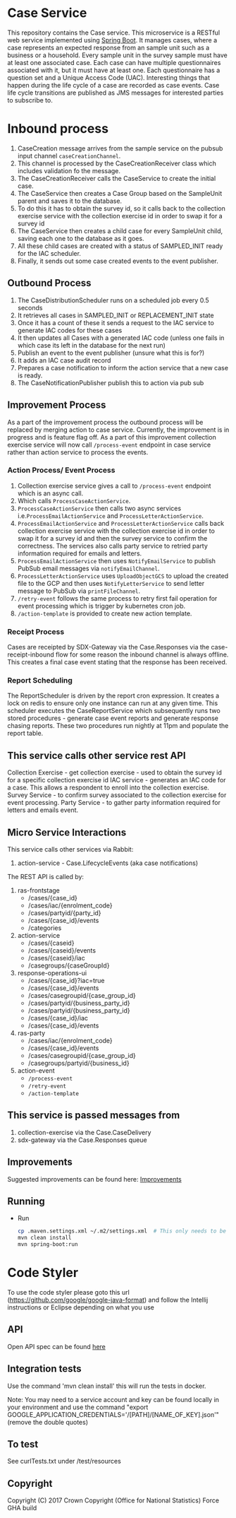 # Case Service
This repository contains the Case service. This microservice is a RESTful web service implemented using [Spring Boot](http://projects.spring.io/spring-boot/). It manages cases, where a case represents an expected response from an sample unit such as a business or a household. Every sample unit in the survey sample must have at least one associated case. Each case can have multiple questionnaires associated with it, but it must have at least one. Each questionnaire has a question set and a Unique Access Code (UAC). Interesting things that happen during the life cycle of a case are recorded as case events. Case life cycle transitions are published as JMS messages for interested parties to subscribe to.


# Inbound process
   1. CaseCreation message arrives from the sample service on the pubsub input channel `caseCreationChannel`.
   2. This channel is processed by the CaseCreationReceiver class which includes validation fo the message.
   3. The CaseCreationReceiver calls the CaseService to create the initial case.
   4. The CaseService then creates a Case Group based on the SampleUnit parent and saves it to the database.
   5. To do this it has to obtain the survey id, so it calls back to the collection exercise service with the collection
      exercise id in order to swap it for a survey id
   6. The CaseService then creates a child case for every SampleUnit child, saving each one to the database as it goes.
   7. All these child cases are created with a status of SAMPLED_INIT ready for the IAC scheduler. 
   8. Finally, it sends out some case created events to the event publisher.

## Outbound Process

   1. The CaseDistributionScheduler runs on a scheduled job every 0.5 seconds 
   2. It retrieves all cases in SAMPLED_INIT or REPLACEMENT_INIT state
   3. Once it has a count of these it sends a request to the IAC service to generate IAC codes for these cases
   4. It then updates all Cases with a generated IAC code (unless one fails in which case its left in the database for the next run)
   5. Publish an event to the event publisher (unsure what this is for?) 
   6. It adds an IAC case audit record
   7. Prepares a case notification to inform the action service that a new case is ready.
   8. The CaseNotificationPublisher publish this to action via pub sub

## Improvement Process
   As a part of the improvement process the outbound process will be replaced by merging action to case service. 
   Currently, the improvement is in progress and is feature flag off. As a part of this improvement collection exercise
   service will now call `/process-event` endpoint in case service rather than action service to process the events.

### Action Process/ Event Process
   1. Collection exercise service gives a call to `/process-event` endpoint which is an async call.
   2. Which calls `ProcessCaseActionService`.
   3. `ProcessCaseActionService` then calls two async services i.e.`ProcessEmailActionService` and 
      `ProcessLetterActionService`.
   4. `ProcessEmailActionService` and `ProcessLetterActionService` calls back collection exercise service with the
       collection exercise id in order to swap it for a survey id and then the survey service to confirm the correctness.
       The services also calls party service to retried party information required for emails and letters.
   5. `ProcessEmailActionService` then uses `NotifyEmailService` to publish PubSub email messages via `notifyEmailChannel`.
   6. `ProcessLetterActionService` uses `UploadObjectGCS` to upload the created file to the GCP and then uses `NotifyLetterService`
       to send letter message to PubSub via `printFileChannel`.
   7. `/retry-event` follows the same process to retry first fail operation for event processing which is trigger by 
      kubernetes cron job.
   8. `/action-template` is provided to create new action template.
 

### Receipt Process
Cases are receipted by SDX-Gateway via the Case.Responses via the case-receipt-inbound flow for some reason
the inbound channel is always offline. This creates a final case event stating that the response has been received.

### Report Scheduling

The ReportScheduler is driven by the report cron expression. It creates a lock on redis to ensure only
one instance can run at any given time. This scheduler executes the CaseReportService which subsequently 
runs two stored procedures - generate case event reports and generate response chasing reports. These two
procedures run nightly at 11pm and populate the report table.  

## This service calls other service rest API

Collection Exercise - get collection exercise - used to obtain the survey id for a specific collection exercise id
IAC service - generates an IAC code for a case. This allows a respondent to enroll into the collection exercise.
Survey Service - to confirm survey associated to the collection exercise for event processing.
Party Service - to gather party information required for letters and emails event.

## Micro Service Interactions 
This service calls other services via Rabbit:

1. action-service - Case.LifecycleEvents (aka case notifications)

The REST API is called by:

1. ras-frontstage
    - /cases/{case_id}
    - /cases/iac/{enrolment_code}
    - /cases/partyid/{party_id}
    - /cases/{case_id}/events
    - /categories
2. action-service
    - /cases/{caseid}
    - /cases/{caseid}/events
    - /cases/{caseid}/iac
    - /casegroups/{caseGroupId}
3. response-operations-ui
    - /cases/{case_id}?iac=true
    - /cases/{case_id}/events
    - /cases/casegroupid/{case_group_id}
    - /cases/partyid/{business_party_id}
    - /cases/partyid/{business_party_id}
    - /cases/{case_id}/iac
    - /cases/{case_id}/events
4. ras-party
    - /cases/iac/{enrolment_code}
    - /cases/{case_id}/events
    - /cases/casegroupid/{case_group_id}
    - /casegroups/partyid/{business_id}
5. action-event
   - `/process-event`
   - `/retry-event`
   - `/action-template`

## This service is passed messages from
1. collection-exercise via the Case.CaseDelivery
1. sdx-gateway via the Case.Responses queue

## Improvements 
Suggested improvements can be found here:
[Improvements](IMPROVEMENTS.md)

## Running
* Run
    ```bash
    cp .maven.settings.xml ~/.m2/settings.xml  # This only needs to be done once to set up mavens settings file
    mvn clean install
    mvn spring-boot:run
    ```

# Code Styler
To use the code styler please goto this url (https://github.com/google/google-java-format) and follow the Intellij instructions or Eclipse depending on what you use

## API
Open API spec can be found [here](API.yaml)

## Integration tests
Use the command 'mvn clean install' this will run the tests in docker.

Note: You may need to a service account and key can be found locally in your environment and use the command 
"export GOOGLE_APPLICATION_CREDENTIALS='/[PATH]/[NAME_OF_KEY].json'" (remove the double quotes)

## To test
See curlTests.txt under /test/resources

## Copyright
Copyright (C) 2017 Crown Copyright (Office for National Statistics) 
Force GHA build
